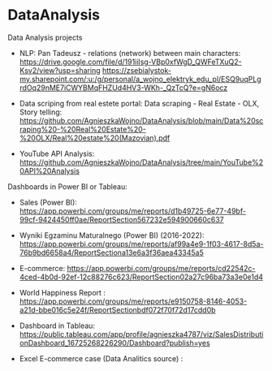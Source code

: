 # DataAnalysis
Data Analysis projects

- NLP: Pan Tadeusz - relations (network) between main characters: https://drive.google.com/file/d/191iiIsg-VBp0xfWgD_QWFeTXuQ2-Ksv2/view?usp=sharing
https://zsebialystok-my.sharepoint.com/:u:/g/personal/a_wojno_elektryk_edu_pl/ESQ9uqPLgrdOq29nME7iCWYBMqFHZUd4HV3-WKh-_QzTcQ?e=gN6ocz

- Data scriping from real estete portal:  Data scraping - Real Estate - OLX,  
   Story telling: https://github.com/AgnieszkaWojno/DataAnalysis/blob/main/Data%20scraping%20-%20Real%20Estate%20-%20OLX/Real%20estate%20(Mazovian).pdf
   
 - YouTube API Analysis: https://github.com/AgnieszkaWojno/DataAnalysis/tree/main/YouTube%20API%20Analysis

Dashboards in Power BI or Tableau: 

   - Sales (Power BI): https://app.powerbi.com/groups/me/reports/d1b49725-6e77-49bf-99cf-9424450ff0ae/ReportSection567232e594900660c637

   - Wyniki Egzaminu Maturalnego (Power BI) (2016-2022):  https://app.powerbi.com/groups/me/reports/af99a4e9-1f03-4617-8d5a-76b9bd6658a4/ReportSectiona13e6a3f36aea43345a5
   - E-commerce: https://app.powerbi.com/groups/me/reports/cd22542c-4ced-4b0d-92ef-12c88276c623/ReportSection02a27c96ba73a3e0e1d4
   - World Happiness Report :  https://app.powerbi.com/groups/me/reports/e9150758-8146-4053-a21d-bbe016c5e24f/ReportSectionbdf072f70f72d17cdd0b
   - Dashboard in Tableau: https://public.tableau.com/app/profile/agnieszka4787/viz/SalesDistributionDashboard_16725268226290/Dashboard?publish=yes
   - Excel E-commerce case (Data Analitics source) : 



